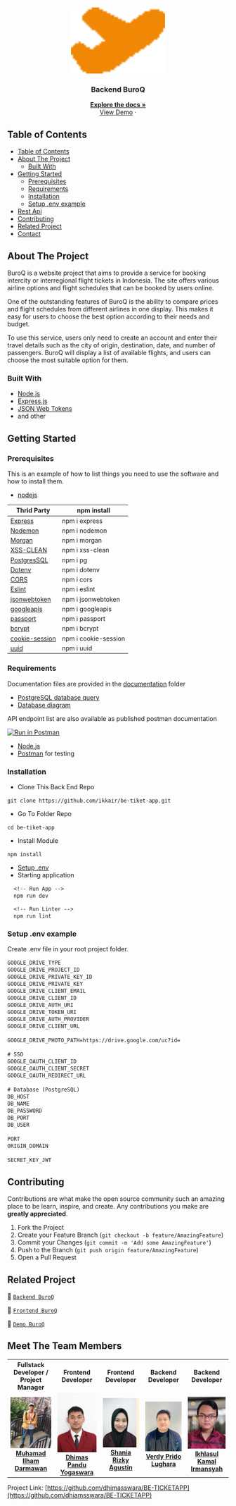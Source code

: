 <br />
<p align="center">
<div align="center">
<img height="150" src="./documentation/logo.png" alt="BuroQ" border="0"/>
</div>
  <h3 align="center">Backend BuroQ</h3>
  <p align="center">
    <a href="https://github.com/dhimasswara/BE-TICKETAPP"><strong>Explore the docs »</strong></a>
    <br />
    <a href="https://be-tiket-app.up.railway.app">View Demo</a>
    ·
  </p>
</p>

<!-- TABLE OF CONTENTS -->

## Table of Contents

- [Table of Contents](#table-of-contents)
- [About The Project](#about-the-project)
  - [Built With](#built-with)
- [Getting Started](#getting-started)
  - [Prerequisites](#prerequisites)
  - [Requirements](#requirements)
  - [Installation](#installation)
  - [Setup .env example](#setup-env-example)
- [Rest Api](#rest-api)
- [Contributing](#contributing)
- [Related Project](#related-project)
- [Contact](#contact)

<!-- ABOUT THE PROJECT -->

## About The Project

BuroQ is a website project that aims to provide a service for booking intercity or interregional flight tickets in Indonesia. The site offers various airline options and flight schedules that can be booked by users online.

One of the outstanding features of BuroQ is the ability to compare prices and flight schedules from different airlines in one display. This makes it easy for users to choose the best option according to their needs and budget.

To use this service, users only need to create an account and enter their travel details such as the city of origin, destination, date, and number of passengers. BuroQ will display a list of available flights, and users can choose the most suitable option for them.

### Built With

- [Node.js](https://nodejs.org/en/)
- [Express.js](https://expressjs.com/)
- [JSON Web Tokens](https://jwt.io/)
- and other


<!-- GETTING STARTED -->


## Getting Started

### Prerequisites

This is an example of how to list things you need to use the software and how to install them.

- [nodejs](https://nodejs.org/en/download/)


| Thrid Party     | npm install         |
| --------------- | ------------------- |
| [Express]       | npm i express       |
| [Nodemon]       | npm i nodemon       |
| [Morgan]        | npm i morgan        |
| [XSS-CLEAN]        | npm i xss-clean        |
| [PostgresSQL]   | npm i pg            |
| [Dotenv]        | npm i dotenv        |
| [CORS]          | npm i cors          |
| [Eslint]        | npm i eslint        |
| [jsonwebtoken]  | npm i jsonwebtoken  |
| [googleapis]    | npm i googleapis    |
| [passport]    | npm i passport    |
| [bcrypt]    | npm i bcrypt    |
| [cookie-session]    | npm i cookie-session    |
| [uuid]    | npm i uuid    |

[express]: http://expressjs.com
[nodemon]: https://www.npmjs.com/package/nodemon
[morgan]: https://www.npmjs.com/package/morgan
[XSS-CLEAN]: https://www.npmjs.com/package/xss-clean
[postgressql]: https://node-postgres.com
[dotenv]: https://www.npmjs.com/package/dotenv
[cors]: https://www.npmjs.com/package/cos
[eslint]: https://eslint.org/
[joi]: https://www.npmjs.com/package/joi
[jsonwebtoken]: https://www.npmjs.com/package/jsonwebtoken
[cookie-parser]: https://www.npmjs.com/package/cookie-parser
[googleapis]: https://www.npmjs.com/package/googleapis
[passport]: https://www.npmjs.com/package/passport
[bcrypt]: https://www.npmjs.com/package/bcrypt
[cookie-session]: https://www.npmjs.com/package/cookie-session
[uuid]: https://www.npmjs.com/package/uuid

### Requirements

Documentation files are provided in the [documentation](./documentation) folder

- [PostgreSQL database query](./query.sql)
- [Database diagram](./documentation/relational-table.jpg)

API endpoint list are also available as published postman documentation

[![Run in Postman](https://run.pstmn.io/button.svg)](https://documenter.getpostman.com/view/26297454/2s93XyUPAS#045eda52-1002-411b-b792-1b447a208b0a)

- [Node.js](https://nodejs.org/en/)
- [Postman](https://www.getpostman.com/) for testing

### Installation

- Clone This Back End Repo

```
git clone https://github.com/ikkair/be-tiket-app.git
```

- Go To Folder Repo

```
cd be-tiket-app
```

- Install Module

```
npm install
```

- <a href="#setup-env-example">Setup .env</a>
- Starting application

```
  <!-- Run App -->
  npm run dev
```

```
  <!-- Run Linter -->
  npm run lint
```

### Setup .env example

Create .env file in your root project folder.

```env
GOOGLE_DRIVE_TYPE
GOOGLE_DRIVE_PROJECT_ID
GOOGLE_DRIVE_PRIVATE_KEY_ID
GOOGLE_DRIVE_PRIVATE_KEY 
GOOGLE_DRIVE_CLIENT_EMAIL
GOOGLE_DRIVE_CLIENT_ID
GOOGLE_DRIVE_AUTH_URI 
GOOGLE_DRIVE_TOKEN_URI 
GOOGLE_DRIVE_AUTH_PROVIDER
GOOGLE_DRIVE_CLIENT_URL

GOOGLE_DRIVE_PHOTO_PATH=https://drive.google.com/uc?id=

# SSO
GOOGLE_OAUTH_CLIENT_ID
GOOGLE_OAUTH_CLIENT_SECRET
GOOGLE_OAUTH_REDIRECT_URL

# Database (PostgreSQL)
DB_HOST
DB_NAME
DB_PASSWORD
DB_PORT
DB_USER

PORT
ORIGIN_DOMAIN

SECRET_KEY_JWT
```

<!-- CONTRIBUTING -->
## Contributing

Contributions are what make the open source community such an amazing place to be learn, inspire, and create. Any contributions you make are **greatly appreciated**.

1. Fork the Project
2. Create your Feature Branch (`git checkout -b feature/AmazingFeature`)
3. Commit your Changes (`git commit -m 'Add some AmazingFeature'`)
4. Push to the Branch (`git push origin feature/AmazingFeature`)
5. Open a Pull Request

## Related Project

:rocket: [`Backend BuroQ`](https://github.com/dhimasswara/BE-TICKETAPP)

:rocket: [`Frontend BuroQ`](https://github.com/dhimasswara/UI-TICKETAPP)

:rocket: [`Demo BuroQ`](https://buroq.vercel.app/)

## Meet The Team Members

<center>
  <table align="center">
    <tr >
      <th >Fullstack Developer / Project Manager</th>
      <th >Frontend Developer</th>
      <th >Frontend Developer</th>
      <th >Backend Developer</th>
      <th >Backend Developer</th>
    </tr>
    <tr >
      <td align="center">
        <a href="https://github.com/mhmdiamd">
          <img width="200"  src="./documentation/ilham.png" alt="Ikhlasul Kamal Irmansyah"><br/>
          <b>Muhamad Ilham Darmawan</b>
        </a>
      </td>
      <td align="center">
        <a href="https://github.com/Dhimasswara">
          <img width="200"  src="./documentation/dhimas.png" alt="Alif Anke Bima Putra"><br/>
          <b>Dhimas Pandu Yogaswara</b>
        </a>
      </td>
      <td align="center">
        <a href="https://github.com/Shaniara28">
          <img width="200"  src="./documentation/shania.png" alt="Andiko Oktavianto"><br/>
          <b>Shania Rizky Agustin</b>
        </a>
      </td>
      <td align="center">
        <a href="https://github.com/VerdyNordsten">
          <img width="200"   src="./documentation/verdy.png" alt="Muhamad Ilham Darmawan"><br/>
          <b>Verdy Prido Lughara</b>
        </a>
      </td>
      <td align="center">
        <a href="https://github.com/ikkair">
          <img width="200"  src="./documentation/kamal.png" alt="Dhimas Pandu Yogaswara"><br/>
          <b>Ikhlasul Kamal Irmansyah</b>
        </a>
      </td>
    </tr>
  </table>
</center>


Project Link: [https://github.com/dhimasswara/BE-TICKETAPP](https://github.com/dhiamsswara/BE-TICKETAPP)

